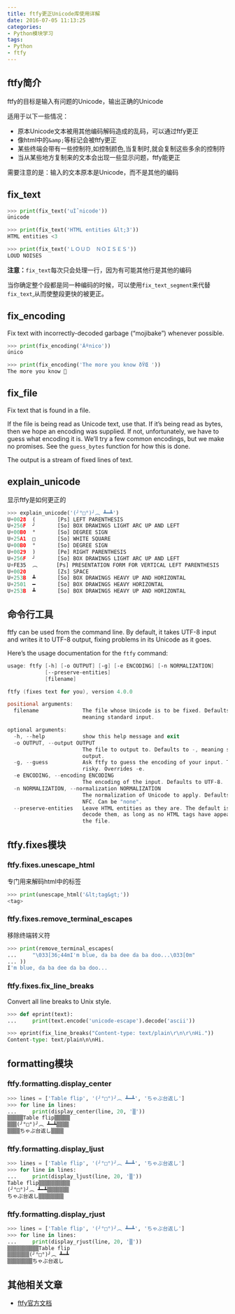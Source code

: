 ```yaml
---
title: ftfy更正Unicode库使用详解
date: 2016-07-05 11:13:25
categories:
- Python模块学习
tags:
- Python
- ftfy
---
```


## ftfy简介
ftfy的目标是输入有问题的Unicode，输出正确的Unicode

适用于以下一些情况：

- 原本Unicode文本被用其他编码解码造成的乱码，可以通过ftfy更正
- 像html中的`&amp;`等标记会被ftfy更正
- 某些终端会带有一些控制符,如控制颜色,当复制时,就会复制这些多余的控制符
- 当从某些地方复制来的文本会出现一些显示问题，ftfy能更正

需要注意的是：输入的文本原本是Unicode，而不是其他的编码

## fix_text

```python
>>> print(fix_text('uÌˆnicode'))
ünicode

>>> print(fix_text('HTML entities &lt;3'))
HTML entities <3

>>> print(fix_text('ＬＯＵＤ　ＮＯＩＳＥＳ'))
LOUD NOISES
```

<!-- more -->

**注意：**`fix_text`每次只会处理一行，因为有可能其他行是其他的编码

当你确定整个段都是同一种编码的时候，可以使用`fix_text_segment`来代替`fix_text`,从而使整段更快的被更正。

## fix_encoding
Fix text with incorrectly-decoded garbage (“mojibake”) whenever possible.

```python
>>> print(fix_encoding('Ãºnico'))
único

>>> print(fix_encoding('The more you know ðŸŒ '))
The more you know 🌠
```

## fix_file
Fix text that is found in a file.

If the file is being read as Unicode text, use that. If it’s being read as bytes, then we hope an encoding was supplied. If not, unfortunately, we have to guess what encoding it is. We’ll try a few common encodings, but we make no promises. See the `guess_bytes` function for how this is done.

The output is a stream of fixed lines of text.

## explain_unicode
显示ftfy是如何更正的

```python
>>> explain_unicode('(╯°□°)╯︵ ┻━┻')
U+0028  (       [Ps] LEFT PARENTHESIS
U+256F  ╯       [So] BOX DRAWINGS LIGHT ARC UP AND LEFT
U+00B0  °       [So] DEGREE SIGN
U+25A1  □       [So] WHITE SQUARE
U+00B0  °       [So] DEGREE SIGN
U+0029  )       [Pe] RIGHT PARENTHESIS
U+256F  ╯       [So] BOX DRAWINGS LIGHT ARC UP AND LEFT
U+FE35  ︵      [Ps] PRESENTATION FORM FOR VERTICAL LEFT PARENTHESIS
U+0020          [Zs] SPACE
U+253B  ┻       [So] BOX DRAWINGS HEAVY UP AND HORIZONTAL
U+2501  ━       [So] BOX DRAWINGS HEAVY HORIZONTAL
U+253B  ┻       [So] BOX DRAWINGS HEAVY UP AND HORIZONTAL
```

## 命令行工具
ftfy can be used from the command line. By default, it takes UTF-8 input and writes it to UTF-8 output, fixing problems in its Unicode as it goes.

Here’s the usage documentation for the `ftfy` command:

```powershell
usage: ftfy [-h] [-o OUTPUT] [-g] [-e ENCODING] [-n NORMALIZATION]
            [--preserve-entities]
            [filename]

ftfy (fixes text for you), version 4.0.0

positional arguments:
  filename              The file whose Unicode is to be fixed. Defaults to -,
                        meaning standard input.

optional arguments:
  -h, --help            show this help message and exit
  -o OUTPUT, --output OUTPUT
                        The file to output to. Defaults to -, meaning standard
                        output.
  -g, --guess           Ask ftfy to guess the encoding of your input. This is
                        risky. Overrides -e.
  -e ENCODING, --encoding ENCODING
                        The encoding of the input. Defaults to UTF-8.
  -n NORMALIZATION, --normalization NORMALIZATION
                        The normalization of Unicode to apply. Defaults to
                        NFC. Can be "none".
  --preserve-entities   Leave HTML entities as they are. The default is to
                        decode them, as long as no HTML tags have appeared in
                        the file.
```

## ftfy.fixes模块
### ftfy.fixes.unescape_html
专门用来解码html中的标签

```python
>>> print(unescape_html('&lt;tag&gt;'))
<tag>
```

### ftfy.fixes.remove_terminal_escapes
移除终端转义符

```python
>>> print(remove_terminal_escapes(
...     "\033[36;44mI'm blue, da ba dee da ba doo...\033[0m"
... ))
I'm blue, da ba dee da ba doo...
```

### ftfy.fixes.fix_line_breaks
Convert all line breaks to Unix style.

```python
>>> def eprint(text):
...     print(text.encode('unicode-escape').decode('ascii'))

>>> eprint(fix_line_breaks("Content-type: text/plain\r\n\r\nHi."))
Content-type: text/plain\n\nHi.
```

## formatting模块
### ftfy.formatting.display_center

```python
>>> lines = ['Table flip', '(╯°□°)╯︵ ┻━┻', 'ちゃぶ台返し']
>>> for line in lines:
...     print(display_center(line, 20, '▒'))
▒▒▒▒▒Table flip▒▒▒▒▒
▒▒▒(╯°□°)╯︵ ┻━┻▒▒▒▒
▒▒▒▒ちゃぶ台返し▒▒▒▒
```

### ftfy.formatting.display_ljust

```python
>>> lines = ['Table flip', '(╯°□°)╯︵ ┻━┻', 'ちゃぶ台返し']
>>> for line in lines:
...     print(display_ljust(line, 20, '▒'))
Table flip▒▒▒▒▒▒▒▒▒▒
(╯°□°)╯︵ ┻━┻▒▒▒▒▒▒▒
ちゃぶ台返し▒▒▒▒▒▒▒▒
```

### ftfy.formatting.display_rjust

```python
>>> lines = ['Table flip', '(╯°□°)╯︵ ┻━┻', 'ちゃぶ台返し']
>>> for line in lines:
...     print(display_rjust(line, 20, '▒'))
▒▒▒▒▒▒▒▒▒▒Table flip
▒▒▒▒▒▒▒(╯°□°)╯︵ ┻━┻
▒▒▒▒▒▒▒▒ちゃぶ台返し
```

## 其他相关文章

- [ftfy官方文档](https://ftfy.readthedocs.io/en/latest/)